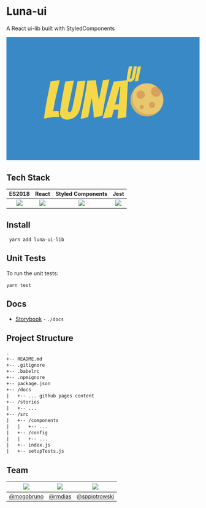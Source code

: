 # Luna-ui
A React ui-lib built with StyledComponents

 ![luna banner](./luna.png)
 
 ## Tech Stack

| ES2018 | React | Styled Components | Jest |
|:------:|:-------:|:-----:|:----:|
| <img width="70px" src="https://upload.wikimedia.org/wikipedia/commons/thumb/9/99/Unofficial_JavaScript_logo_2.svg/2000px-Unofficial_JavaScript_logo_2.svg.png"> | <img width="70px" src="https://cdn.worldvectorlogo.com/logos/react.svg"> |  <img width="70px" src="https://www.styled-components.com/static/atom.png"> | <img width="70px" src="https://cdn.auth0.com/blog/testing-react-with-jest/logo.png"> |


 ## Install

 ```
  yarn add luna-ui-lib
 ```

## Unit Tests
To run the unit tests:
```
yarn test
```

## Docs
* [Storybook](https://paulsecret.github.io/luna-ui/index.html?path=/story/*) - `./docs`

## Project Structure
```
.
+-- README.md
+-- .gitignore
+-- .babelrc
+-- .npmignore
+-- package.json
+-- /docs
|   +-- ... github pages content
+-- /stories
|   +-- ...
+-- /src
|   +-- /components
|   |   +-- ...
|   +-- /config
|   |   +-- ...
|   +-- index.js
|   +-- setupTests.js
```

## Team
| <img width="70px" src="https://avatars.githubusercontent.com/mogobruno"> | <img width="70px" src="https://avatars.githubusercontent.com/rmdias"> |  <img width="70px" src="https://avatars.githubusercontent.com/sppiotrowski"> |
|:------:|:-------:|:-----:|
| [@mogobruno](https://www.github.com/mogobruno) | [@rmdias](https://www.github.com/rmdias) | [@sppiotrowski](https://www.github.com/sppiotrowski) |
